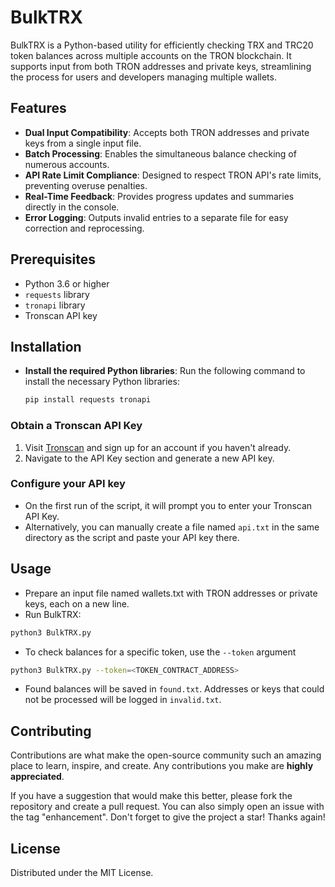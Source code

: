 # BulkTRX

BulkTRX is a Python-based utility for efficiently checking TRX and TRC20 token balances across multiple accounts on the TRON blockchain. It supports input from both TRON addresses and private keys, streamlining the process for users and developers managing multiple wallets.

## Features

- **Dual Input Compatibility**: Accepts both TRON addresses and private keys from a single input file.
- **Batch Processing**: Enables the simultaneous balance checking of numerous accounts.
- **API Rate Limit Compliance**: Designed to respect TRON API's rate limits, preventing overuse penalties.
- **Real-Time Feedback**: Provides progress updates and summaries directly in the console.
- **Error Logging**: Outputs invalid entries to a separate file for easy correction and reprocessing.

## Prerequisites

- Python 3.6 or higher
- `requests` library
- `tronapi` library
- Tronscan API key

## Installation

- **Install the required Python libraries**:
   Run the following command to install the necessary Python libraries:

   ```bash
   pip install requests tronapi
   ```
### Obtain a Tronscan API Key

1. Visit [Tronscan](https://tronscan.org) and sign up for an account if you haven't already.
2. Navigate to the API Key section and generate a new API key.

### Configure your API key

- On the first run of the script, it will prompt you to enter your Tronscan API Key.
- Alternatively, you can manually create a file named `api.txt` in the same directory as the script and paste your API key there.

## Usage

* Prepare an input file named wallets.txt with TRON addresses or private keys, each on a new line.
* Run BulkTRX:

```bash
python3 BulkTRX.py
```

* To check balances for a specific token, use the `--token` argument

```bash
python3 BulkTRX.py --token=<TOKEN_CONTRACT_ADDRESS>
```

* Found balances will be saved in `found.txt`. Addresses or keys that could not be processed will be logged in `invalid.txt`.

## Contributing

Contributions are what make the open-source community such an amazing place to learn, inspire, and create. Any contributions you make are **highly appreciated**.

If you have a suggestion that would make this better, please fork the repository and create a pull request. You can also simply open an issue with the tag "enhancement".
Don't forget to give the project a star! Thanks again!

## License

Distributed under the MIT License.
